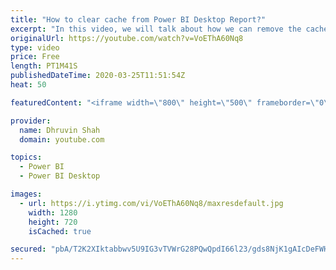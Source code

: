 ```yaml
---
title: "How to clear cache from Power BI Desktop Report?"
excerpt: "In this video, we will talk about how we can remove the cache from the Power BI Desktop Report.  If you really like this video don’t forget to subscribe to my channel. *************** Contact me for any Questions, Consulting Service or Development Service: LinkedIn: https://www.linkedin.com/in/dhruvin-shah-2134a6117/"
originalUrl: https://youtube.com/watch?v=VoEThA60Nq8
type: video
price: Free
length: PT1M41S
publishedDateTime: 2020-03-25T11:51:54Z
heat: 50

featuredContent: "<iframe width=\"800\" height=\"500\" frameborder=\"0\" src=\"https://www.youtube.com/embed/VoEThA60Nq8\" allow=\"accelerometer; autoplay; encrypted-media; gyroscope; picture-in-picture\" allowfullscreen></iframe>"

provider:
  name: Dhruvin Shah
  domain: youtube.com

topics:
  - Power BI
  - Power BI Desktop

images:
  - url: https://i.ytimg.com/vi/VoEThA60Nq8/maxresdefault.jpg
    width: 1280
    height: 720
    isCached: true

secured: "pbA/T2K2XIktabbwv5U9IG3vTVWrG28PQwQpdI66l23/gds8NjK1gAIcDeFWH3CSBy94Qnw/QoefXvReYr39Q4VbwAIXWa4lLcKynBH9Prr1rseImBGS77CFaxVpI/VidSWEo0RSxlogKur/JoHcYCZPt3EpStPuZSOZ4PYQsbw2WGUfmDNwhvh3rxwOZZkN+DsDChip9sOoEkyRH8Hm6e7rRd8E1/pV3F3t7LUlc7DUSu8M5OVlUI/oy7dn7n62X7Ns9SRqGnZxn3BwBDpitJdYFNYNnCEzyB5QH6B0jIgTXLVOq5RE+uunym13PUe8R2+7ciqOH4Abf1BklN/9kJVzk1tyr3TxMR/7ys6dbDk495mhtbdBbzZUnqxoI+XcYdimtpeUyaLQl71RPsJ2emh1PDoHqVtDn/8cBnBDV4Q=;UVNl274Dfh9JRpS5/4//og=="
---
```


